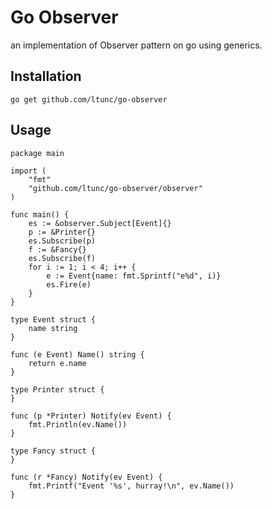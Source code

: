 # Go Observer

an implementation of Observer pattern on go using generics.

## Installation

    go get github.com/ltunc/go-observer

## Usage

```
package main

import (
	"fmt"
	"github.com/ltunc/go-observer/observer"
)

func main() {
	es := &observer.Subject[Event]{}
	p := &Printer{}
	es.Subscribe(p)
	f := &Fancy{}
	es.Subscribe(f)
	for i := 1; i < 4; i++ {
		e := Event{name: fmt.Sprintf("e%d", i)}
		es.Fire(e)
	}
}

type Event struct {
	name string
}

func (e Event) Name() string {
	return e.name
}

type Printer struct {
}

func (p *Printer) Notify(ev Event) {
	fmt.Println(ev.Name())
}

type Fancy struct {
}

func (r *Fancy) Notify(ev Event) {
	fmt.Printf("Event '%s', hurray!\n", ev.Name())
}

```